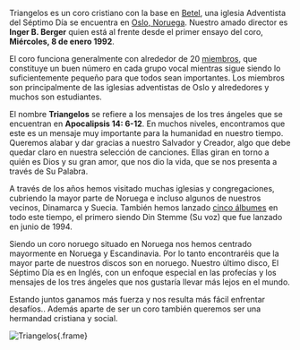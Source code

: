 Triangelos es un coro cristiano con la base en [Betel](http://adventkirken-betel.no), una iglesia Adventista del Séptimo Día se encuentra en [Oslo, Noruega](https://en.wikipedia.org/wiki/Oslo). Nuestro amado director es **Inger B. Berger** quien está al frente desde el primer ensayo del coro, **Miércoles, 8 de enero 1992**.

El coro funciona generalmente con alrededor de 20 [miembros](members), que constituye un buen número en cada grupo vocal mientras sigue siendo lo suficientemente pequeño para que todos sean importantes. Los miembros son principalmente de las iglesias adventistas de Oslo y alrededores y muchos son estudiantes.

El nombre **Triangelos** se refiere a los mensajes de los tres ángeles que se encuentran en **Apocalipsis 14: 6-12**. En muchos niveles, encontramos que este es un mensaje muy importante para la humanidad en nuestro tiempo. Queremos alabar y dar gracias a nuestro Salvador y Creador, algo que debe quedar claro en nuestra selección de canciones. Ellas giran en torno a quién es Dios y su gran amor, que nos dio la vida, que se nos presenta a través de Su Palabra.

A través de los años hemos visitado muchas iglesias y congregaciones, cubriendo la mayor parte de Noruega e incluso algunos de nuestros vecinos, Dinamarca y Suecia. También hemos lanzado [cinco álbumes](music) en todo este tiempo, el primero siendo Din Stemme (Su voz) que fue lanzado en junio de 1994.

Siendo un coro noruego situado en Noruega nos hemos centrado mayormente en Noruega y Escandinavia. Por lo tanto encontraréis que la mayor parte de nuestros discos son en noruego. Nuestro último disco, El Séptimo Día es en Inglés, con un enfoque especial en las profecías y los mensajes de los tres ángeles que nos gustaría llevar más lejos en el mundo.

Estando juntos ganamos más fuerza y nos resulta más fácil enfrentar desafíos.. Además aparte de ser un coro también queremos ser una hermandad cristiana y social.

![Triangelos](t/700x700/choir.jpg){.frame}
